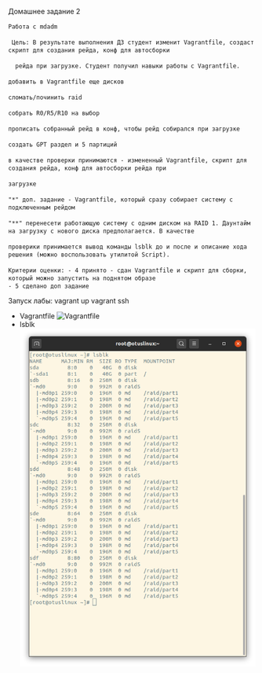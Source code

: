 Домашнее задание 2

    Работа с mdadm

     Цель: В результате выполнения ДЗ студент изменит Vagrantfile, создаст скрипт для создания рейда, конф для автосборки 

      рейда при загрузке. Студент получил навыки работы с Vagrantfile.

    добавить в Vagrantfile еще дисков

    сломать/починить raid

    собрать R0/R5/R10 на выбор

    прописать собранный рейд в конф, чтобы рейд собирался при загрузке

    создать GPT раздел и 5 партиций

    в качестве проверки принимаются - измененный Vagrantfile, скрипт для создания рейда, конф для автосборки рейда при 

    загрузке

    "*" доп. задание - Vagrantfile, который сразу собирает систему с подключенным рейдом

    "**" перенесети работающую систему с одним диском на RAID 1. Даунтайм на загрузку с нового диска предполагается. В качестве 

    проверики принимается вывод команды lsblk до и после и описание хода решения (можно воспользовать утилитой Script).

    Критерии оценки: - 4 принято - сдан Vagrantfile и скрипт для сборки, который можно запустить на поднятом образе
    - 5 сделано доп задание


Запуск лабы: vagrant up
vagrant ssh

* Vagrantfile
![Vagrantfile](Vagrantfile)
* lsblk
![Vagrantfile](lsblk.png)